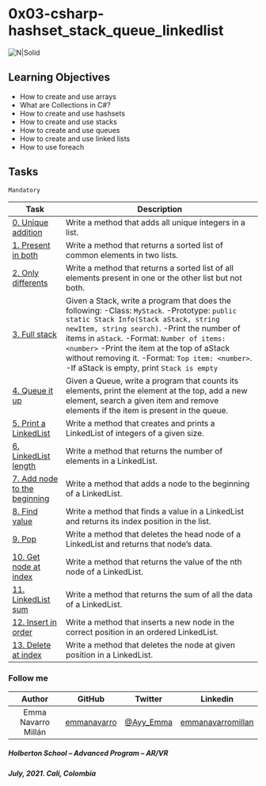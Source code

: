 # 0x03-csharp-hashset_stack_queue_linkedlist

![N|Solid](https://upload.wikimedia.org/wikipedia/commons/thumb/4/4f/Csharp_Logo.png/245px-Csharp_Logo.png)

## Learning Objectives


* How to create and use arrays
* What are Collections in C#?
* How to create and use hashsets
* How to create and use stacks
* How to create and use queues
* How to create and use linked lists
* How to use foreach


## Tasks

``Mandatory``

| Task | Description |
| ------ | ------ |
| [0. Unique addition](0-unique_add) | Write a method that adds all unique integers in a list. |
| [1. Present in both](1-common_elements) | Write a method that returns a sorted list of common elements in two lists. |
| [2. Only differents ](2-different_elements) | Write a method that returns a sorted list of all elements present in one or the other list but not both. |
| [3. Full stack](3-stack_push_pop) | Given a Stack, write a program that does the following: -Class: `MyStack`. -Prototype: `public static Stack Info(Stack aStack, string newItem, string search)`. -Print the number of items in `aStack`. -Format: `Number of items: <number>` -Print the item at the top of aStack without removing it. -Format: `Top item: <number>`. -If aStack is empty, print `Stack is empty` |
| [4. Queue it up](4-queue_enqueue_dequeue) | Given a Queue, write a program that counts its elements, print the element at the top, add a new element, search a given item and remove elements if the item is present in the queue. |
| [5. Print a LinkedList](5-print_linkedlist) | Write a method that creates and prints a LinkedList of integers of a given size. |
| [6. LinkedList length](6-linkedlist_length) | Write a method that returns the number of elements in a LinkedList. |
| [7. Add node to the beginning](7-linkedlist_add) | Write a method that adds a node to the beginning of a LinkedList. |
| [8. Find value](8-linkedlist_find) | Write a method that finds a value in a LinkedList and returns its index position in the list. |
| [9. Pop](9-linkedlist_pop) | Write a method that deletes the head node of a LinkedList and returns that node’s data. |
| [10. Get node at index ](10-linkedlist_get_node) | Write a method that returns the value of the nth node of a LinkedList. |
| [11. LinkedList sum](11-linkedlist_sum) | Write a method that returns the sum of all the data of a LinkedList. |
| [12. Insert in order](12-linkedlist_insert) | Write a method that inserts a new node in the correct position in an ordered LinkedList. |
| [13. Delete at index](13-linkedlist_delete) | Write a method that deletes the node at given position in a LinkedList. |

### Follow me

| Author | GitHub | Twitter | Linkedin |
| :---: | :---: | :---: | :---: |
| Emma Navarro Millán | [emmanavarro](https://github.com/emmanavarro) | [@Ayy_Emma](https://twitter.com/Ayy_Emma) | [emmanavarromillan](https://www.linkedin.com/in/emmanavarromillan) |

##### Holberton School – Advanced Program – AR/VR
##### July, 2021. Cali, Colombia
